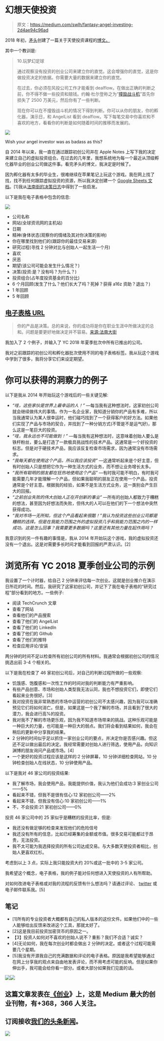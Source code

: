 # 幻想天使投资

> 原文：<https://medium.com/swlh/fantasy-angel-investing-2d4ae94c96ad>

2018 年初，[矛头](http://www.spearhead.co/)创建了一篇关于天使投资课程的[博文。](https://blog.angel.co/11-angel-investing-lessons-79b1aeeeeaf6)

其中一个教训是:

> 10.玩梦幻足球
> 
> 通过观察没有投资的创业公司来建立你的直觉。这会增强你的直觉，这是你做投资决定的依据。你需要大量的数据来建立你的直觉。
> 
> 在过去，你必须在风投公司工作才能看到 dealflow。在做出正确的判断之前，你不得不做一些投资和赔钱。约翰·杜尔登称之为“[撞毁战斗机](https://www.forbes.com/forbes/2005/0704/039.html#14bd69604fe0)”首先你损失了 2500 万美元，然后你有了一些判断。
> 
> 现在你可以在不撞毁战斗机的情况下得到判断。你可以从你的朋友，你的孵化器，演示日，和 AngelList 看到 dealflow。写下每笔交易中你喜欢和不喜欢的地方，看看你的判断是如何随着时间的推移而发展的。

![](img/3ce3ab709c12eb1ea9e3af6b8f3130ee.png)

Wish your angel investor was as badass as this?

自 2014 年以来，我一直在通过跟踪初创公司并在 Apple Notes 上写下我的决定来建立自己的虚拟投资组合。在过去的几年里，我想系统地为每一个最近从顶级孵化器毕业的创业公司做这件事。看完矛头的博文，我决定是时候了。

因为孵化器有太多的毕业生，很难继续在苹果笔记上玩这个游戏。我在网上找了找，找不到任何跟踪虚拟投资的资源，所以我决定创建一个 [Google Sheets 文档](https://docs.google.com/spreadsheets/d/1WIDDIqFKAFe1quQ4ooBzMJERYLsKhQqxcUbPqU1tXX4)。[1]我从[法南街的决策日志](https://fs.blog/2014/02/decision-journal/)中得到了一些启发。

以下是我在电子表格中包含的信息:

![](img/735f6084f8e31bdb949432b67264b681.png)

*   公司名称
*   网站(全球资讯网的主机站)
*   日期
*   精神/身体状态(观察你的情绪及其对你决策的影响)
*   你在哪里找到他们的(跟踪你的最佳交易来源)
*   研究过程(寻找 2 分钟对比与创始人一起生活一个月)
*   喜欢
*   厌恶
*   期望(该公司可能会发生什么情况？)
*   决策(投资:是？没有吗？为什么？)
*   投资组合(占年度投资基金的百分比)
*   6 个月回顾(发生了什么？他们长大了吗？死掉？获得 a16z 资助？退出？)
*   1 年回顾
*   5 年回顾

## [电子表格 URL](https://docs.google.com/spreadsheets/d/1WIDDIqFKAFe1quQ4ooBzMJERYLsKhQqxcUbPqU1tXX4)

> 你的产品是决策。总的来说，你的成功将是你在职业生涯中所做决定的总和。问题是要更好地做决定并不容易。[来源:法南大街](https://fs.blog/2013/11/your-product-is-decisions/)

我加入了 2 个例子，并输入了 YC 2018 年夏季批次中所有已推出的公司。

我对之前跟踪的初创公司和孵化器批次使用不同的电子表格标签。我从玩这个游戏中学到了很多，我将分享它们来设定期望。

# 你可以获得的洞察力的例子

以下是我从 2014 年开始玩这个游戏后的一些关键见解:

*   *“哇，这些家伙是世界上最幸运的人！”* —每当我有这种想法时，这家初创公司就会继续做伟大的事情。作为一名企业家，我知道分销你的产品有多难，所以当我通常认为某人很幸运时，他们碰巧找到了一个获得客户的好方法。如果他们实现了产品与市场的契合，并找到了一种分销方式(不管是不是运气好)，那么这是一笔巨大的投资。
*   *“哇，我永远也不可能做到！”* —每当我有这种想法时，这意味着创始人要么是铁杆粉丝，要么是打造了一款极具挑战性的技术产品。这通常是一个好投资的标志。但是对于硬技术产品，我应该反复检查市场需求，因为通常没有市场需求。
*   *“我每天都在使用这个产品，所以我应该投资”* —这通常听起来是个好主意，但有时创始人只是想把它作为一种生活方式的业务，而不想让业务增长太多。
*   *“我所有聪明的朋友都在狂热地使用这个产品”* —有时我可能不明白，有时我可能需要几年才能理解一个产品，但如果我聪明的朋友正在使用一个产品，投资通常是个好主意。根据我的经验，如果不是生活方式业务，这一类别会产生巨大的回报。
*   *“之前创业失败的伟大创始人正在开创新的事业”* —所有的创始人都致力于糟糕的想法，甚至因为好想法而失败，但伟大的人可以在他们的下一个想法中突然获得成功。
*   *“我对市场一无所知，但这个产品看起来很酷！”我认为投资这些创业公司都是糟糕的选择。但是在我能力范围之外的虚拟投资几乎和我能力范围之内的一样成功。这是怎么回事？我需要更多数据吗？这里还有其他力量在起作用吗？*

我意识到的另一件有趣的事情是，我从 2014 年开始玩这个游戏，我的虚拟投资还没有一个退出。这是对需要多长时间才能看到回报的严肃认识。[2]

# 浏览所有 YC 2018 夏季创业公司的示例

我设置了一个计时器，给自己 2 分钟来评估每一次创业。这就是创业推介在演示日所花的时间。然后，我研究了这家初创公司，并记下了我在电子表格的“研究过程”部分看到的地方。一些例子:

*   阅读 TechCrunch 文章
*   查看了网站
*   查看他们的产品搜索
*   查看了他们的 AngelList
*   查看了他们的 LinkedIn
*   查看了他们的 Github
*   查看了他们的推特
*   检查应用评论/安装

两分钟的时间不足以检查所有初创公司的所有材料。我通常会根据初创公司的情况挑选出前 3-4 个相关的。

以下是我在检查了 46 家初创公司后，对自己的判断过程所做的一些观察:

*   饥饿感、饱腹感和一次性工作的时间对我的判断能力有严重影响。
*   有些产品创意、市场和创始人类型我无法认同，我也不想投资它们，即使它们看起来业务很好。[3]
*   我对投资在我非常熟悉的市场中运营的初创公司不太感兴趣，因为我可以准确预见它们将如何消亡。但是，如果这是一个我了解的市场，并且看到了很大的潜力，我会进行高%的投资。
*   我对我不了解的市场更乐观，因为我不知道市场带来的挑战。这种乐观可能是一种巨大的力量，也可能是一种巨大的弱点。我们将会看到结果如何，我会在稍后的更新中分享我的结果。
*   2 分钟的时间似乎足以抓住一家创业公司的要点，并决定你是否感兴趣。但这还不足以做出最后的决定。我经常需要对创始人进行筛选，使用产品，向知识渊博的朋友询问产品或市场。[4]
*   一个更好的投资过程应该是这样的:2 分钟屏幕，10 分钟详细检查网站，10 分钟检查创始人在线状态，10 分钟使用产品。

以下是我对 46 家公司的投资结果:

*   我了解市场，我会使用产品，我能提供价值，我认为他们会成功:3 家创业公司——5%
*   看起来不错，但我不是很有信心:12 家初创公司——2%
*   看起来不错，但我没有信心:10 家初创公司——1%
*   不，不会投资:21 家初创公司——0%

投资 46 家公司中的 25 家似乎是糟糕的投资比率，但是:

*   我还没有做足够的检查来发现他们的危险信号
*   我还没有所有的信息，比如已经筹集的金额或市值。很多交易可能都过于昂贵，无法投资。
*   我不太可能为我选择投资的所有公司达成交易。与大多数天使投资者相比，创始人更喜欢红杉。

考虑到以上 3 点，实际上我只能投资大约 20%或这一批中的 3-5 家公司。

我希望这个概念，电子表格，我的例子能对任何想进入天使投资的人有所帮助。

对如何改进电子表格或对我的流程的反馈有什么想法吗？请通过评论、 [twitter](https://twitter.com/Esqarrouth) 或电子邮件联系我。[5]

## 笔记

*   [1]所有的专业投资者大概都有自己的私人版本的这份文件。如果他们中的一些人能够给出反馈来改进这个工具，那就太好了。
*   [2]这是我目前投资加密货币的原因之一。
*   【3】投资人如何对不喜欢的创始人说不？重影？我们不合适？诚实？
*   [4]无论如何，我在每次创业时都会做出 2 分钟的决定。或者这个过程可能需要几个星期。
*   [5]我没有开源我自己的充满数据和评论的电子表格。原因是我希望能够通过在网上分享我的观点来自由地发表评论，而不用考虑可能的反响。但是如果你伸出手，我可能会给你看一部分。或者大部分如果我们见面的话。

![](img/bf5d71e8eb10214b3a9d0b1910e9142d.png)[![](img/308a8d84fb9b2fab43d66c117fcc4bb4.png)](https://medium.com/swlh)

## 这篇文章发表在[《创业](https://medium.com/swlh)》上，这是 Medium 最大的创业刊物，有+368，366 人关注。

## 订阅接收[我们的头条新闻](http://growthsupply.com/the-startup-newsletter/)。

[![](img/b0164736ea17a63403e660de5dedf91a.png)](https://medium.com/swlh)